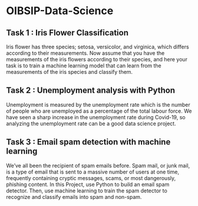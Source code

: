 # OIBSIP-Data-Science

## Task 1 : Iris Flower Classification

Iris flower has three species; setosa, versicolor, and virginica, which differs according to their measurements. Now assume that you have the measurements of the iris flowers according to their species, and here your task is to train a machine learning model that can learn from the measurements of the iris species and classify them.


## Task 2 : Unemployment analysis with Python

Unemployment is measured by the unemployment rate which is the number of people who are unemployed as a percentage of the total labour force. We have seen a sharp increase in the unemployment rate during Covid-19, so analyzing the unemployment rate can be a good data science project.

## Task 3 : Email spam detection with machine learning

We’ve all been the recipient of spam emails before. Spam mail, or junk mail, is a type of email that is sent to a massive number of users at one time, frequently containing cryptic messages, scams, or most dangerously, phishing content.
In this Project, use Python to build an email spam detector. Then, use machine learning to train the spam detector to recognize and classify emails into spam and non-spam.
